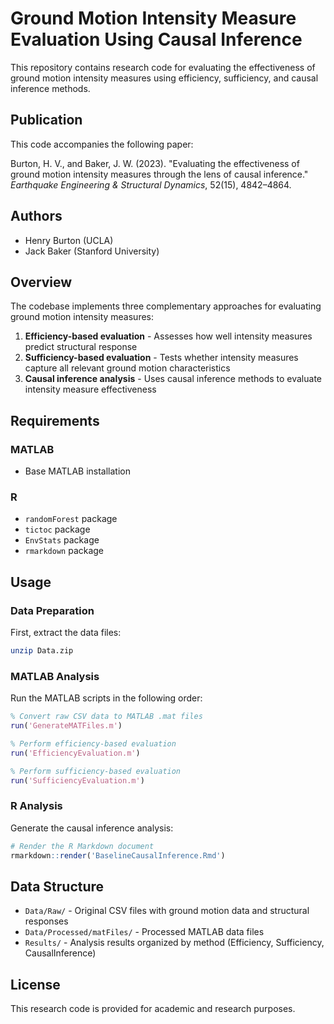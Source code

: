 # Ground Motion Intensity Measure Evaluation Using Causal Inference

This repository contains research code for evaluating the effectiveness of ground motion intensity measures using efficiency, sufficiency, and causal inference methods.

## Publication

This code accompanies the following paper:

Burton, H. V., and Baker, J. W. (2023). "Evaluating the effectiveness of ground motion intensity measures through the lens of causal inference." *Earthquake Engineering & Structural Dynamics*, 52(15), 4842–4864.

## Authors

- Henry Burton (UCLA)
- Jack Baker (Stanford University)

## Overview

The codebase implements three complementary approaches for evaluating ground motion intensity measures:

1. **Efficiency-based evaluation** - Assesses how well intensity measures predict structural response
2. **Sufficiency-based evaluation** - Tests whether intensity measures capture all relevant ground motion characteristics
3. **Causal inference analysis** - Uses causal inference methods to evaluate intensity measure effectiveness

## Requirements

### MATLAB
- Base MATLAB installation

### R
- `randomForest` package
- `tictoc` package  
- `EnvStats` package
- `rmarkdown` package

## Usage

### Data Preparation
First, extract the data files:
```bash
unzip Data.zip
```

### MATLAB Analysis
Run the MATLAB scripts in the following order:
```matlab
% Convert raw CSV data to MATLAB .mat files
run('GenerateMATFiles.m')

% Perform efficiency-based evaluation
run('EfficiencyEvaluation.m')

% Perform sufficiency-based evaluation
run('SufficiencyEvaluation.m')
```

### R Analysis
Generate the causal inference analysis:
```r
# Render the R Markdown document
rmarkdown::render('BaselineCausalInference.Rmd')
```

## Data Structure

- `Data/Raw/` - Original CSV files with ground motion data and structural responses
- `Data/Processed/matFiles/` - Processed MATLAB data files
- `Results/` - Analysis results organized by method (Efficiency, Sufficiency, CausalInference)

## License

This research code is provided for academic and research purposes.
